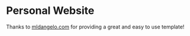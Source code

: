 # Personal Website

Thanks to [mldangelo.com](https://mldangelo.com) for providing a great and easy to use template!